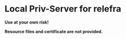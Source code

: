 # Local Priv-Server for relefra

**Use at your own risk!**

**Resource files and certificate are not provided.**
